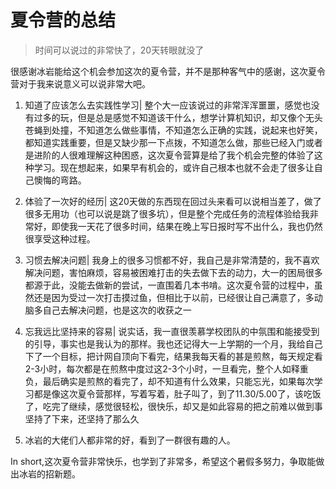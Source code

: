 # 夏令营的总结

> 时间可以说过的非常快了，20天转眼就没了

很感谢冰岩能给这个机会参加这次的夏令营，并不是那种客气中的感谢，这次夏令营对于我来说意义可以说非常大吧。

1. 知道了应该怎么去实践性学习| 整个大一应该说过的非常浑浑噩噩，感觉也没有过多的玩，但是总是感觉不知道该干什么，想学计算机知识，却又像个无头苍蝇到处撞，不知道怎么做些事情，不知道怎么正确的实践，说起来也好笑，都知道实践重要，但是又缺少那一下点拨，不知道怎么做，那些已经入门或者是进阶的人很难理解这种困惑，这次夏令营算是给了我个机会完整的体验了这种学习。现在想起来，如果早有机会的，或许自己根本也就不会走了很多让自己懊悔的弯路。

2. 体验了一次好的经历| 这20天做的东西现在回过头来看可以说相当差了，做了很多无用功（也可以说是跳了很多坑），但是整个完成任务的流程体验给我非常好，即使我一天花了很多时间，结果在晚上写日报时写不出什么，我也仍然很享受这种过程。

3. 习惯去解决问题| 我身上的很多习惯都不好，我自己是非常清楚的，我不喜欢解决问题，害怕麻烦，容易被困难打击的失去做下去的动力，大一的困局很多都源于此，没能去做新的尝试，一直围着几本书啃。这次夏令营的过程中，虽然还是因为受过一次打击摸过鱼，但相比于以前，已经很让自己满意了，多动脑多自己去解决问题，也是这次的收获之一

4. 忘我远比坚持来的容易| 说实话，我一直很羡慕学校团队的中氛围和能接受到的引导，事实也是我认为的那样。我也还记得大一上学期的一个月，我给自己下了一个目标，把计网自顶向下看完，结果我每天看的甚是煎熬，每天规定看2-3小时，每次都是在煎熬中度过这2-3个小时，一旦看完，整个人如释重负，最后确实是煎熬的看完了，却不知道有什么效果，只能忘光，如果每次学习都是像这次夏令营那样，写着写着，肚子叫了，到了11.30/5.00了，该吃饭了，吃完了继续，感觉很轻松，很快乐，却又是如此容易的把之前难以做到事坚持了下来，还坚持了那么久

5. 冰岩的大佬们人都非常的好，看到了一群很有趣的人。

In short,这次夏令营非常快乐，也学到了非常多，希望这个暑假多努力，争取能做出冰岩的招新题。